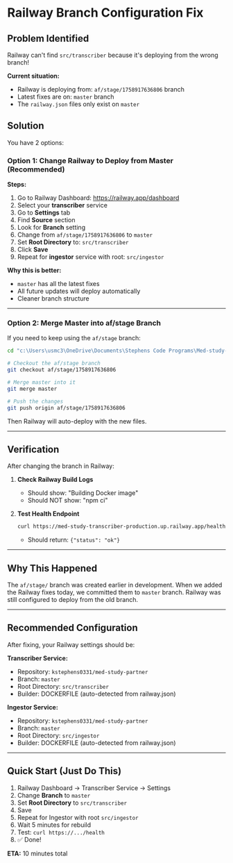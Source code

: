 # Railway Branch Configuration Fix

## Problem Identified

Railway can't find `src/transcriber` because it's deploying from the wrong branch!

**Current situation:**
- Railway is deploying from: `af/stage/1758917636806` branch
- Latest fixes are on: `master` branch
- The `railway.json` files only exist on `master`

## Solution

You have 2 options:

### Option 1: Change Railway to Deploy from Master (Recommended)

**Steps:**
1. Go to Railway Dashboard: https://railway.app/dashboard
2. Select your **transcriber** service
3. Go to **Settings** tab
4. Find **Source** section
5. Look for **Branch** setting
6. Change from `af/stage/1758917636806` to `master`
7. Set **Root Directory** to: `src/transcriber`
8. Click **Save**
9. Repeat for **ingestor** service with root: `src/ingestor`

**Why this is better:**
- `master` has all the latest fixes
- All future updates will deploy automatically
- Cleaner branch structure

---

### Option 2: Merge Master into af/stage Branch

If you need to keep using the `af/stage` branch:

```bash
cd "c:\Users\usmc3\OneDrive\Documents\Stephens Code Programs\Med-study-planner\med-study-partner"

# Checkout the af/stage branch
git checkout af/stage/1758917636806

# Merge master into it
git merge master

# Push the changes
git push origin af/stage/1758917636806
```

Then Railway will auto-deploy with the new files.

---

## Verification

After changing the branch in Railway:

1. **Check Railway Build Logs**
   - Should show: "Building Docker image"
   - Should NOT show: "npm ci"

2. **Test Health Endpoint**
   ```bash
   curl https://med-study-transcriber-production.up.railway.app/health
   ```
   - Should return: `{"status": "ok"}`

---

## Why This Happened

The `af/stage/` branch was created earlier in development. When we added the Railway fixes today, we committed them to `master` branch. Railway was still configured to deploy from the old branch.

---

## Recommended Configuration

After fixing, your Railway settings should be:

**Transcriber Service:**
- Repository: `kstephens0331/med-study-partner`
- Branch: `master`
- Root Directory: `src/transcriber`
- Builder: DOCKERFILE (auto-detected from railway.json)

**Ingestor Service:**
- Repository: `kstephens0331/med-study-partner`
- Branch: `master`
- Root Directory: `src/ingestor`
- Builder: DOCKERFILE (auto-detected from railway.json)

---

## Quick Start (Just Do This)

1. Railway Dashboard → Transcriber Service → Settings
2. Change **Branch** to `master`
3. Set **Root Directory** to `src/transcriber`
4. Save
5. Repeat for Ingestor with root `src/ingestor`
6. Wait 5 minutes for rebuild
7. Test: `curl https://.../health`
8. ✅ Done!

**ETA:** 10 minutes total
